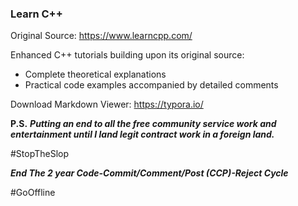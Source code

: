 ### Learn C++

Original Source: https://www.learncpp.com/

Enhanced C++ tutorials building upon its original source:

  -  Complete theoretical explanations
  - Practical code examples accompanied by detailed comments

Download Markdown Viewer: https://typora.io/

**P.S.** __*Putting an end to all the free community service work and entertainment until I land legit contract work in a foreign land.*__

#StopTheSlop

__*End The 2 year Code-Commit/Comment/Post (CCP)-Reject Cycle*__

#GoOffline
